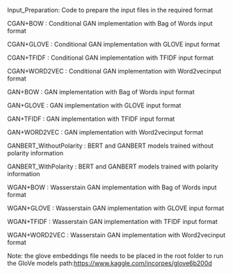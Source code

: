 Input_Preparation: Code to prepare the input files in the required format

CGAN+BOW : Conditional GAN implementation with Bag of Words input format

CGAN+GLOVE  : Conditional GAN implementation with GLOVE input format

CGAN+TFIDF : Conditional GAN implementation with TFIDF input format

CGAN+WORD2VEC : Conditional GAN implementation with Word2vecinput format

GAN+BOW : GAN implementation with Bag of Words input format

GAN+GLOVE : GAN implementation with GLOVE input format

GAN+TFIDF : GAN implementation with TFIDF input format

GAN+WORD2VEC : GAN implementation with Word2vecinput format

GANBERT_WithoutPolarity : BERT and GANBERT models trained without polarity information

GANBERT_WithPolarity : BERT and GANBERT models trained with polarity information

WGAN+BOW : Wasserstain GAN implementation with Bag of Words input format

WGAN+GLOVE  : Wasserstain GAN implementation with GLOVE input format

WGAN+TFIDF : Wasserstain GAN implementation with TFIDF input format

WGAN+WORD2VEC : Wasserstain GAN implementation with Word2vecinput format


Note: the glove embeddings file needs to be placed in the root folder to run the GloVe models
path:https://www.kaggle.com/incorpes/glove6b200d
